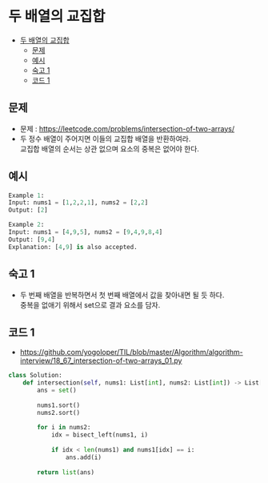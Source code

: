 # 두 배열의 교집합

<!-- TOC -->

- [두 배열의 교집합](#%EB%91%90-%EB%B0%B0%EC%97%B4%EC%9D%98-%EA%B5%90%EC%A7%91%ED%95%A9)
  - [문제](#%EB%AC%B8%EC%A0%9C)
  - [예시](#%EC%98%88%EC%8B%9C)
  - [숙고 1](#%EC%88%99%EA%B3%A0-1)
  - [코드 1](#%EC%BD%94%EB%93%9C-1)

<!-- /TOC -->

## 문제
- 문제 : https://leetcode.com/problems/intersection-of-two-arrays/
- 두 정수 배열이 주어지면 이들의 교집합 배열을 반환하여라.  
  교집합 배열의 순서는 상관 없으며 요소의 중복은 없어야 한다.

## 예시
``` python
Example 1:
Input: nums1 = [1,2,2,1], nums2 = [2,2]
Output: [2]

Example 2:
Input: nums1 = [4,9,5], nums2 = [9,4,9,8,4]
Output: [9,4]
Explanation: [4,9] is also accepted.
```

## 숙고 1
- 두 번째 배열을 반복하면서 첫 번째 배열에서 값을 찾아내면 될 듯 하다.  
  중복을 없애기 위해서 set으로 결과 요소를 담자.

## 코드 1
- https://github.com/yogoloper/TIL/blob/master/Algorithm/algorithm-interview/18_67_intersection-of-two-arrays_01.py  
``` python
class Solution:
    def intersection(self, nums1: List[int], nums2: List[int]) -> List[int]:
        ans = set()
        
        nums1.sort()
        nums2.sort()
        
        for i in nums2:
            idx = bisect_left(nums1, i)
            
            if idx < len(nums1) and nums1[idx] == i:
                ans.add(i)
        
        return list(ans)
```
